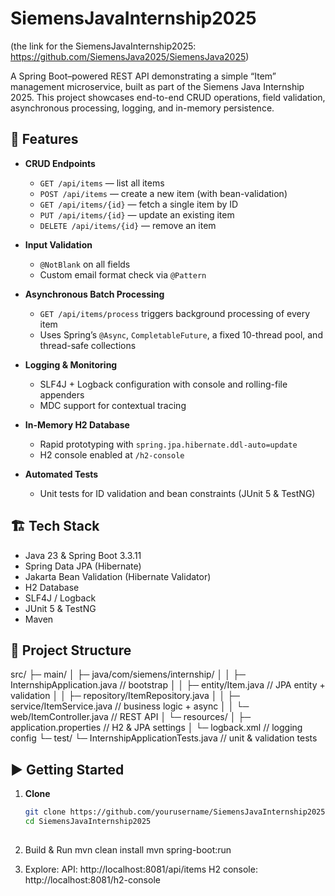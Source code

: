 # SiemensJavaInternship2025

(the link for the SiemensJavaInternship2025: https://github.com/SiemensJava2025/SiemensJava2025)

A Spring Boot–powered REST API demonstrating a simple “Item” management microservice, built as part of the Siemens Java Internship 2025. This project showcases end-to-end CRUD operations, field validation, asynchronous processing, logging, and in-memory persistence.

## 🚀 Features

- **CRUD Endpoints**  
  - `GET /api/items` — list all items  
  - `POST /api/items` — create a new item (with bean-validation)  
  - `GET /api/items/{id}` — fetch a single item by ID  
  - `PUT /api/items/{id}` — update an existing item  
  - `DELETE /api/items/{id}` — remove an item  

- **Input Validation**  
  - `@NotBlank` on all fields  
  - Custom email format check via `@Pattern`

- **Asynchronous Batch Processing**  
  - `GET /api/items/process` triggers background processing of every item  
  - Uses Spring’s `@Async`, `CompletableFuture`, a fixed 10-thread pool, and thread-safe collections

- **Logging & Monitoring**  
  - SLF4J + Logback configuration with console and rolling-file appenders  
  - MDC support for contextual tracing

- **In-Memory H2 Database**  
  - Rapid prototyping with `spring.jpa.hibernate.ddl-auto=update`  
  - H2 console enabled at `/h2-console`

- **Automated Tests**  
  - Unit tests for ID validation and bean constraints (JUnit 5 & TestNG)

## 🏗️ Tech Stack

- Java 23 & Spring Boot 3.3.11  
- Spring Data JPA (Hibernate)  
- Jakarta Bean Validation (Hibernate Validator)  
- H2 Database  
- SLF4J / Logback  
- JUnit 5 & TestNG  
- Maven

## 📂 Project Structure
src/
├─ main/
│ ├─ java/com/siemens/internship/
│ │ ├─ InternshipApplication.java // bootstrap
│ │ ├─ entity/Item.java // JPA entity + validation
│ │ ├─ repository/ItemRepository.java
│ │ ├─ service/ItemService.java // business logic + async
│ │ └─ web/ItemController.java // REST API
│ └─ resources/
│ ├─ application.properties // H2 & JPA settings
│ └─ logback.xml // logging config
└─ test/
└─ InternshipApplicationTests.java // unit & validation tests


## ▶️ Getting Started

1. **Clone**  
   ```bash
   git clone https://github.com/yourusername/SiemensJavaInternship2025.git
   cd SiemensJavaInternship2025
     
2. Build & Run
   mvn clean install
   mvn spring-boot:run

3. Explore:
   API: http://localhost:8081/api/items
   H2 console: http://localhost:8081/h2-console
